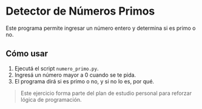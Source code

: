 # Detector de Números Primos

Este programa permite ingresar un número entero y determina si es primo o no.

## Cómo usar

1. Ejecutá el script `numero_primo.py`.
2. Ingresá un número mayor a 0 cuando se te pida.
3. El programa dirá si es primo o no, y si no lo es, por qué.

> Este ejercicio forma parte del plan de estudio personal para reforzar lógica de programación.
